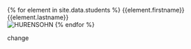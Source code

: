 {% for element in site.data.students %}
{{element.firstname}} {{element.lastname}} <br/><img src={{element.image}}
     alt="HURENSOHN"/>
{% endfor %}

change
